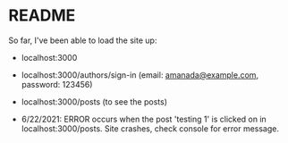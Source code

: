 # README
So far, I've been able to load the site up: 

* localhost:3000
* localhost:3000/authors/sign-in (email: amanada@example.com, password: 123456) 
* localhost:3000/posts (to see the posts)

* 6/22/2021: ERROR occurs when the post 'testing 1' is clicked on in localhost:3000/posts. Site crashes, check console for error message. 


